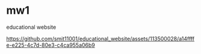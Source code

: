 # mw1

educational website 




https://github.com/smit11001/educational_website/assets/113500028/a14ffffe-e225-4c7d-80e3-c4ca955a06b9

